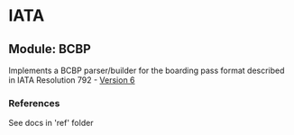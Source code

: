 # IATA

## Module: BCBP
Implements a BCBP parser/builder for the boarding pass format described in IATA Resolution 792 - [Version 6](https://www.iata.org/whatwedo/stb/Documents/BCBP-Implementation-Guide-5th-Edition-June-2016.pdf)


### References
See docs in 'ref' folder 